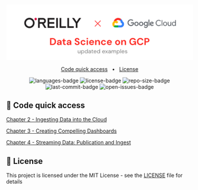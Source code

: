 <div align="center">
  <img width="512" src="https://raw.githubusercontent.com/2n3g5c9/data-science-on-gcp/master/img/banner.png" alt="data-science-on-gcp">
</div>

<p align="center">
    <a href="#-code-quick-access">Code quick access</a>
    &nbsp; • &nbsp;
    <a href="#-license">License</a>
</p>

<p align="center">
    <img src="https://img.shields.io/github/languages/count/2n3g5c9/data-science-on-gcp.svg?style=flat" alt="languages-badge"/>
    <img src="https://img.shields.io/github/license/2n3g5c9/data-science-on-gcp" alt="license-badge">
    <img src="https://img.shields.io/github/repo-size/2n3g5c9/data-science-on-gcp" alt="repo-size-badge">
    <img src="https://img.shields.io/github/last-commit/2n3g5c9/data-science-on-gcp" alt="last-commit-badge">
    <img src="https://img.shields.io/github/issues-raw/2n3g5c9/data-science-on-gcp" alt="open-issues-badge">
</p>

## 🚀 Code quick access

[Chapter 2 - Ingesting Data into the Cloud](./02_Ingesting_Data_into_the_Cloud)

[Chapter 3 - Creating Compelling Dashboards](./03_Creating_Compelling_Dashboards)

[Chapter 4 - Streaming Data: Publication and Ingest](./04_Streaming_Data)

## 📃 License

This project is licensed under the MIT License - see the [LICENSE](LICENSE) file for details
